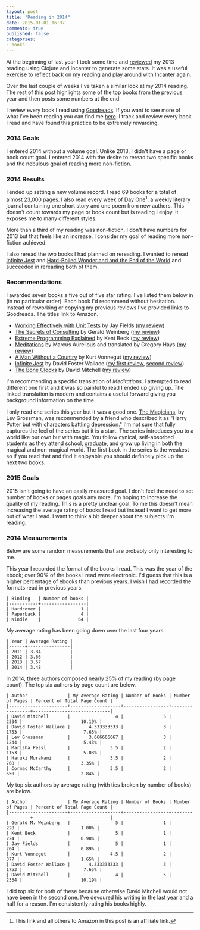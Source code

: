 ```yaml
---
layout: post
title: "Reading in 2014"
date: 2015-01-01 16:37
comments: true
published: false
categories: 
- books
---
```


At the beginning of last year I took some time and
[reviewed](http://jakemccrary.com/blog/2014/01/01/using-incanter-to-review-my-2013-reading/)
my 2013 reading using Clojure and Incanter to generate some stats. It
was a useful exercise to reflect back on my reading and play around
with Incanter again.

Over the last couple of weeks I've taken a similar look at my
2014 reading. The rest of this post highlights some of the top books
from the previous year and then posts some numbers at the end.

I review every book I read using
[Goodreads](https://www.goodreads.com/). If you want to see more of
what I've been reading you can find me
[here](https://www.goodreads.com/user/show/3431614-jake-mccrary). I
track and review every book I read and have found this practice to be
extremely rewarding.

### 2014 Goals ###

I entered 2014 without a volume goal. Unlike 2013, I didn't have a
page or book count goal. I entered 2014 with the desire to reread two
specific books and the nebulous goal of reading more non-fiction.

### 2014 Results ###

I ended up setting a new volume record. I read 69 books for a total of
almost 23,000 pages. I also read every week of
[Day One](http://www.amazon.com/gp/product/B00FDWVIHO/ref=as_li_tl?ie=UTF8&camp=1789&creative=390957&creativeASIN=B00FDWVIHO&linkCode=as2&tag=jakemccrary08-20&linkId=S6TWD3DEAED3EDBF)[^1],
a weekly literary journal containing one short story and one poem from
new authors. This doesn't count towards my page or book count but is
reading I enjoy. It exposes me to many different styles.

[^1]: This link and all others to Amazon in this post is an affiliate link.

More than a third of my reading was non-fiction. I don't
have numbers for 2013 but that feels like an increase. I consider my
goal of reading more non-fiction achieved.

I also reread the two books I had planned on rereading. I wanted to
reread
[Infinite Jest](http://www.amazon.com/gp/product/B000S1M9LY/ref=as_li_tl?ie=UTF8&camp=1789&creative=390957&creativeASIN=B000S1M9LY&linkCode=as2&tag=jakemccrary08-20&linkId=XEJIFRILDRUSJXWG)
and
[Hard-Boiled Wonderland and the End of the World](http://www.amazon.com/Hard-Boiled-Wonderland-World-Haruki-Murakami-ebook/dp/B004AP9W1O/ref=sr_1_1?ie=UTF8&qid=1420159468&sr=8-1&keywords=a+hard+boiled+wonderland)
and succeeded in rereading both of them.

### Recommendations ###

I awarded seven books a five out of five star rating. I've listed them
below in (in no particular order). Each book I'd recommend without
hesitation. Instead of reworking or copying my previous reviews I've
provided links to Goodreads. The titles link to Amazon.

* [Working Effectively with Unit Tests](http://www.amazon.com/gp/product/B00QS2HXUO/ref=as_li_tl?ie=UTF8&camp=1789&creative=390957&creativeASIN=B00QS2HXUO&linkCode=as2&tag=jakemccrary08-20&linkId=RWTY2PCQBTCXMLOK) by Jay Fields ([my review](https://www.goodreads.com/review/show/984963558))
* [The Secrets of Consulting](http://www.amazon.com/gp/product/B004J35LHQ/ref=as_li_tl?ie=UTF8&camp=1789&creative=390957&creativeASIN=B004J35LHQ&linkCode=as2&tag=jakemccrary08-20&linkId=FP26VU2OR4JMMDOZ) by Gerald Weinberg ([my review](https://www.goodreads.com/review/show/519452572))
* [Extreme Programming Explained](http://www.amazon.com/gp/product/B00N1ZN6C0/ref=as_li_tl?ie=UTF8&camp=1789&creative=390957&creativeASIN=B00N1ZN6C0&linkCode=as2&tag=jakemccrary08-20&linkId=LW3CLVNSZMRLBDVW) by Kent Beck ([my review](https://www.goodreads.com/review/show/1119479193))
* [Meditations](http://www.amazon.com/gp/product/B000FC1JAI/ref=as_li_tl?ie=UTF8&camp=1789&creative=390957&creativeASIN=B000FC1JAI&linkCode=as2&tag=jakemccrary08-20&linkId=5TFM37LOXWLSBMUD) by Marcus Aurelious and translated by Gregory Hays ([my review](https://www.goodreads.com/review/show/998010207))
* [A Man Without a Country](http://www.amazon.com/gp/product/B000QUELZ4/ref=as_li_tl?ie=UTF8&camp=1789&creative=390957&creativeASIN=B000QUELZ4&linkCode=as2&tag=jakemccrary08-20&linkId=56W5DEBPW3LU6XZX) by Kurt Vonnegut ([my review](https://www.goodreads.com/review/show/93929432))
* [Infinite Jest](http://www.amazon.com/gp/product/B000S1M9LY/ref=as_li_tl?ie=UTF8&camp=1789&creative=390957&creativeASIN=B000S1M9LY&linkCode=as2&tag=jakemccrary08-20&linkId=XEJIFRILDRUSJXWG) by David Foster Wallace ([my first review](https://www.goodreads.com/review/show/509610965), [second review](https://www.goodreads.com/review/show/880349659))
* [The Bone Clocks](http://www.amazon.com/gp/product/B00IHMF9KE/ref=as_li_tl?ie=UTF8&camp=1789&creative=390957&creativeASIN=B00IHMF9KE&linkCode=as2&tag=jakemccrary08-20&linkId=WPOULKSHDQDXKMLZ) by David Mitchell ([my review](https://www.goodreads.com/review/show/1030027657))

I'm recommending a specific translation of _Meditations_. I attempted
to read different one first and it was so painful to read I ended up
giving up. The linked translation is modern and contains a useful
forward giving you background information on the time.

I only read one series this year but it was a good one.
[The Magicians](http://www.amazon.com/gp/bookseries/B00HUQBPWE/kindle/?ie=UTF8&camp=1789&creative=390957&linkCode=ur2&tag=jakemccrary08-20&linkId=ABX4JPELH5GKERZP),
by Lev Grossman, was recommended by a friend who described it as
"Harry Potter but with characters battling depression." I'm not sure
that fully captures the feel of the series but it is a start. The
series introduces you to a world like our own but with magic. You
follow cynical, self-absorbed students as they attend school,
graduate, and grow up living in both the magical and non-magical
world. The first book in the series is the weakest so if you read that
and find it enjoyable you should definitely pick up the next two
books.

### 2015 Goals ###

2015 isn't going to have an easily measured goal. I don't feel the
need to set number of books or pages goals any more. I'm hoping to
increase the quality of my reading. This is a pretty unclear goal. To
me this doesn't mean increasing the average rating of books I read but
instead I want to get more out of what I read. I want to think a bit
deeper about the subjects I'm reading.

### 2014 Measurements ###

Below are some random measurements that are probably only interesting
to me.

This year I recorded the format of the books I read. This was the year
of the ebook; over 90% of the books I read were electronic. I'd guess
that this is a higher percentage of ebooks than previous years. I wish
I had recorded the formats read in previous years.

```
| Binding   | Number of books |
|-----------+-----------------|
| Hardcover |               1 |
| Paperback |               4 |
| Kindle    |              64 |
```

My average rating has been going down over the last four years.

```
| Year | Average Rating |
|------+----------------|
| 2011 | 3.84           |
| 2012 | 3.66           |
| 2013 | 3.67           |
| 2014 | 3.48           |
```

In 2014, three authors composed nearly 25% of my reading (by page count). The
top six authors by page count are below.

```
| Author               | My Average Rating | Number of Books | Number of Pages | Percent of Total Page Count |
|----------------------+-------------------+-----------------+-----------------+-----------------------------|
| David Mitchell       |                 4 |               5 |            2334 |                      10.19% |
| David Foster Wallace |       4.333333333 |               3 |            1753 |                       7.65% |
| Lev Grossman         |       3.666666667 |               3 |            1244 |                       5.43% |
| Marisha Pessl        |               3.5 |               2 |            1153 |                       5.03% |
| Haruki Murakami      |               3.5 |               2 |             768 |                       3.35% |
| Cormac McCarthy      |               3.5 |               2 |             650 |                       2.84% |
```

My top six authors by average rating (with ties broken by number of
books) are below.

```
| Author               | My Average Rating | Number of Books | Number of Pages | Percent of Total Page Count |
|----------------------+-------------------+-----------------+-----------------+-----------------------------|
| Gerald M. Weinberg   |                 5 |               1 |             228 |                       1.00% |
| Kent Beck            |                 5 |               1 |             224 |                       0.98% |
| Jay Fields           |                 5 |               1 |             204 |                       0.89% |
| Kurt Vonnegut        |               4.5 |               2 |             377 |                       1.65% |
| David Foster Wallace |       4.333333333 |               3 |            1753 |                       7.65% |
| David Mitchell       |                 4 |               5 |            2334 |                      10.19% |
```

I did top six for both of these because otherwise David Mitchell would
not have been in the second one. I've devoured his writing in the last
year and a half for a reason. I'm consistently rating his books
highly.
